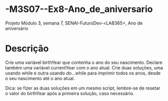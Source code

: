 # -M3S07--Ex8-Ano_de_aniversario
Projeto Módulo 3, semana 7, SENAI-FuturoDev-&lt;LAB365>, Ano de aniversário

# Descrição

Crie uma variável birthYear que contenha o ano do seu nascimento. Declare também uma variável currentYear com o ano atual. Crie duas soluções, uma usando while e outra usando do…while para imprimir todos os anos, desde o seu nascimento até o ano atual.

Dica: se fizer as duas soluções em um mesmo script, lembre-se de resetar o valor do birthYear após a primeira solução, caso necessário.
